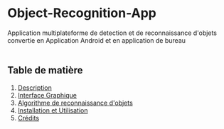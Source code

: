 # Object-Recognition-App
Application multiplateforme de detection et de reconnaissance d'objets convertie en Application Android et en application de bureau
<br/>
<br/>
<h2>Table de matière</h2>
<ol>
  <a href=""><li>Description</li></a>
  <a href=""><li>Interface Graphique</li></a>
  <a href=""><li>Algorithme de reconnaissance d'objets</li></a>
  <a href=""><li>Installation et Utilisation</li></a>
  <a href=""><li>Crédits</li></a>
</ol>

